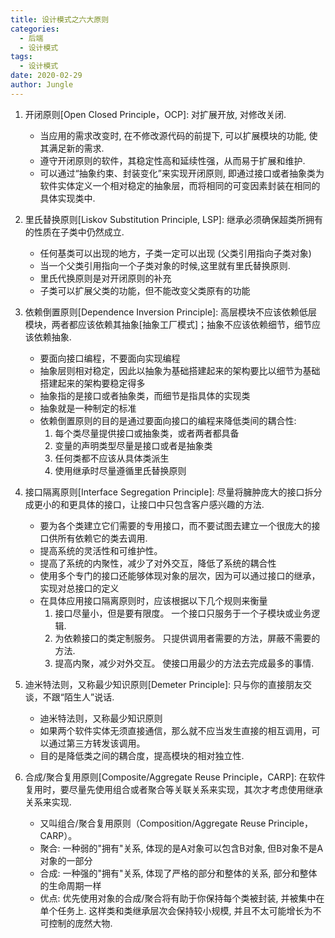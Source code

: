 ```yaml
---
title: 设计模式之六大原则
categories:
  - 后端
  - 设计模式
tags:
  - 设计模式
date: 2020-02-29 
author: Jungle
---
```

1. 开闭原则[Open Closed Principle，OCP]: 对扩展开放, 对修改关闭.
	- 当应用的需求改变时, 在不修改源代码的前提下, 可以扩展模块的功能, 使其满足新的需求.
	- 遵守开闭原则的软件，其稳定性高和延续性强，从而易于扩展和维护.
	- 可以通过“抽象约束、封装变化”来实现开闭原则, 即通过接口或者抽象类为软件实体定义一个相对稳定的抽象层，而将相同的可变因素封装在相同的具体实现类中.

2. 里氏替换原则[Liskov Substitution Principle, LSP]: 继承必须确保超类所拥有的性质在子类中仍然成立.
	- 任何基类可以出现的地方，子类一定可以出现 (父类引用指向子类对象)
	- 当一个父类引用指向一个子类对象的时候,这里就有里氏替换原则.
	- 里氏代换原则是对开闭原则的补充
	- 子类可以扩展父类的功能，但不能改变父类原有的功能

3. 依赖倒置原则[Dependence Inversion Principle]: 高层模块不应该依赖低层模块，两者都应该依赖其抽象[抽象工厂模式]；抽象不应该依赖细节，细节应该依赖抽象.
	- 要面向接口编程，不要面向实现编程
	- 抽象层则相对稳定，因此以抽象为基础搭建起来的架构要比以细节为基础搭建起来的架构要稳定得多
	- 抽象指的是接口或者抽象类，而细节是指具体的实现类
	- 抽象就是一种制定的标准
	- 依赖倒置原则的目的是通过要面向接口的编程来降低类间的耦合性:
		1. 每个类尽量提供接口或抽象类，或者两者都具备
		2. 变量的声明类型尽量是接口或者是抽象类
		3. 任何类都不应该从具体类派生
		4. 使用继承时尽量遵循里氏替换原则

4. 接口隔离原则[Interface Segregation Principle]: 尽量将臃肿庞大的接口拆分成更小的和更具体的接口，让接口中只包含客户感兴趣的方法.
	- 要为各个类建立它们需要的专用接口，而不要试图去建立一个很庞大的接口供所有依赖它的类去调用.
	- 提高系统的灵活性和可维护性。
	- 提高了系统的内聚性，减少了对外交互，降低了系统的耦合性
	- 使用多个专门的接口还能够体现对象的层次，因为可以通过接口的继承，实现对总接口的定义
	- 在具体应用接口隔离原则时，应该根据以下几个规则来衡量
		1. 接口尽量小，但是要有限度。 一个接口只服务于一个子模块或业务逻辑.
		2. 为依赖接口的类定制服务。 只提供调用者需要的方法，屏蔽不需要的方法.
		3. 提高内聚，减少对外交互。 使接口用最少的方法去完成最多的事情.
5. 迪米特法则，又称最少知识原则[Demeter Principle]: 只与你的直接朋友交谈，不跟“陌生人”说话.
	- 迪米特法则，又称最少知识原则
	- 如果两个软件实体无须直接通信，那么就不应当发生直接的相互调用，可以通过第三方转发该调用。
	- 目的是降低类之间的耦合度，提高模块的相对独立性.


6. 合成/聚合复用原则[Composite/Aggregate Reuse Principle，CARP]: 在软件复用时，要尽量先使用组合或者聚合等关联关系来实现，其次才考虑使用继承关系来实现.
	- 又叫组合/聚合复用原则（Composition/Aggregate Reuse Principle，CARP）。
	- 聚合: 一种弱的"拥有"关系, 体现的是A对象可以包含B对象, 但B对象不是A对象的一部分
	- 合成: 一种强的"拥有"关系, 体现了严格的部分和整体的关系, 部分和整体的生命周期一样
	- 优点: 优先使用对象的合成/聚合将有助于你保持每个类被封装, 并被集中在单个任务上. 这样类和类继承层次会保持较小规模, 并且不太可能增长为不可控制的庞然大物.

